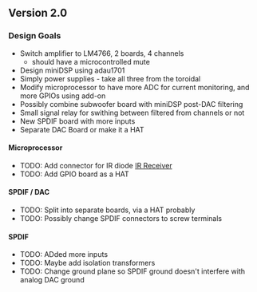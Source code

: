 ## Version 2.0

### Design Goals
- Switch amplifier to LM4766, 2 boards, 4 channels
    - should have a microcontrolled mute
- Design miniDSP using adau1701
- Simply power supplies - take all three from the toroidal
- Modify microprocessor to have more ADC for current monitoring, and more GPIOs using add-on
- Possibly combine subwoofer board with miniDSP post-DAC filtering
- Small signal relay for swithing between filtered from channels or not
- New SPDIF board with more inputs
- Separate DAC Board or make it a HAT

#### Microprocessor

- TODO: Add connector for IR diode [IR Receiver](https://www.conrad.com/en/p/tru-components-os-0038-n-ir-receiver-non-standard-axial-lead-38-khz-5-8-mm-940-nm-35-1567234.html?srsltid=AfmBOooULA3z41DL8Pl4VzeSBMj5sArhngCSZTbEgrS--_IQduufNs6r#productDownloads)
- TODO: Add GPIO board as a HAT

#### SPDIF / DAC

- TODO: Split into separate boards, via a HAT probably
- TODO: Possibly change SPDIF connectors to screw terminals

#### SPDIF

- TODO: ADded more inputs
- TODO: Maybe add isolation transformers
- TODO: Change ground plane so SPDIF ground doesn't interfere with analog DAC ground